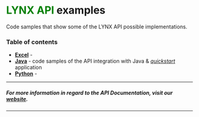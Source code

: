 # <span style="color:green">LYNX API</span> examples

Code samples that show some of the LYNX API possible implementations.



### Table of contents
- [**Excel**](https://github.com/lynxbroker/API-examples/tree/master/Excel) - 
- [**Java**](https://github.com/lynxbroker/API-examples/tree/master/Java) - code samples of the API integration with Java & [*quickstart*](https://github.com/lynxbroker/API-examples/tree/master/Java/quickstart) application
- [**Python**](https://github.com/lynxbroker/API-examples/tree/master/Python) - 



---
##### For more information in regard to the API Documentation, visit our [website](https://lynxbroker.github.io/).
---